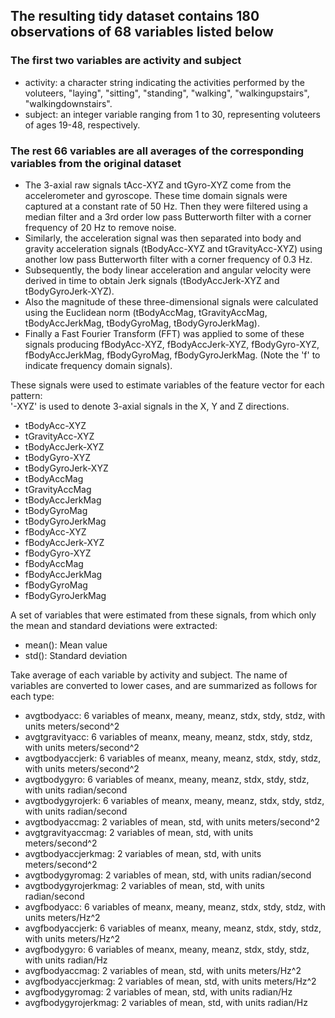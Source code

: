 ## The resulting tidy dataset contains 180 observations of 68 variables listed below
### The first two variables are activity and subject
* activity: a character string indicating the activities performed by the voluteers, "laying", "sitting", "standing", "walking", "walkingupstairs", "walkingdownstairs".
* subject: an integer variable ranging from 1 to 30, representing voluteers of ages 19-48, respectively.
### The rest 66 variables are all averages of the corresponding variables from the original dataset
* The 3-axial raw signals tAcc-XYZ and tGyro-XYZ come from the accelerometer and gyroscope. These time domain signals were captured at a constant rate of 50 Hz. Then they were filtered using a median filter and a 3rd order low pass Butterworth filter with a corner frequency of 20 Hz to remove noise.
* Similarly, the acceleration signal was then separated into body and gravity acceleration signals (tBodyAcc-XYZ and tGravityAcc-XYZ) using another low pass Butterworth filter with a corner frequency of 0.3 Hz. 
* Subsequently, the body linear acceleration and angular velocity were derived in time to obtain Jerk signals (tBodyAccJerk-XYZ and tBodyGyroJerk-XYZ). 
* Also the magnitude of these three-dimensional signals were calculated using the Euclidean norm (tBodyAccMag, tGravityAccMag, tBodyAccJerkMag, tBodyGyroMag, tBodyGyroJerkMag). 
* Finally a Fast Fourier Transform (FFT) was applied to some of these signals producing fBodyAcc-XYZ, fBodyAccJerk-XYZ, fBodyGyro-XYZ, fBodyAccJerkMag, fBodyGyroMag, fBodyGyroJerkMag. (Note the 'f' to indicate frequency domain signals). 

These signals were used to estimate variables of the feature vector for each pattern:  
'-XYZ' is used to denote 3-axial signals in the X, Y and Z directions.

* tBodyAcc-XYZ
* tGravityAcc-XYZ
* tBodyAccJerk-XYZ
* tBodyGyro-XYZ
* tBodyGyroJerk-XYZ
* tBodyAccMag
* tGravityAccMag
* tBodyAccJerkMag
* tBodyGyroMag
* tBodyGyroJerkMag
* fBodyAcc-XYZ
* fBodyAccJerk-XYZ
* fBodyGyro-XYZ
* fBodyAccMag
* fBodyAccJerkMag
* fBodyGyroMag
* fBodyGyroJerkMag

A set of variables that were estimated from these signals, from which only the mean and standard deviations were extracted: 
* mean(): Mean value
* std(): Standard deviation

Take average of each variable by activity and subject. The name of variables are converted to lower cases, and are summarized as follows for each type:
* avgtbodyacc: 6 variables of meanx, meany, meanz, stdx, stdy, stdz, with units meters/second^2
* avgtgravityacc: 6 variables of meanx, meany, meanz, stdx, stdy, stdz, with units meters/second^2
* avgtbodyaccjerk: 6 variables of meanx, meany, meanz, stdx, stdy, stdz, with units meters/second^2
* avgtbodygyro: 6 variables of meanx, meany, meanz, stdx, stdy, stdz, with units radian/second
* avgtbodygyrojerk: 6 variables of meanx, meany, meanz, stdx, stdy, stdz, with units radian/second
* avgtbodyaccmag: 2 variables of mean, std, with units meters/second^2
* avgtgravityaccmag: 2 variables of mean, std, with units meters/second^2
* avgtbodyaccjerkmag: 2 variables of mean, std, with units meters/second^2
* avgtbodygyromag: 2 variables of mean, std, with units radian/second
* avgtbodygyrojerkmag: 2 variables of mean, std, with units radian/second
* avgfbodyacc: 6 variables of meanx, meany, meanz, stdx, stdy, stdz, with units meters/Hz^2
* avgfbodyaccjerk: 6 variables of meanx, meany, meanz, stdx, stdy, stdz, with units meters/Hz^2
* avgfbodygyro: 6 variables of meanx, meany, meanz, stdx, stdy, stdz, with units radian/Hz
* avgfbodyaccmag: 2 variables of mean, std, with units meters/Hz^2
* avgfbodyaccjerkmag: 2 variables of mean, std, with units meters/Hz^2
* avgfbodygyromag: 2 variables of mean, std, with units radian/Hz
* avgfbodygyrojerkmag: 2 variables of mean, std, with units radian/Hz
